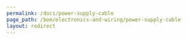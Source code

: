 ```yaml
---
permalink: /docs/power-supply-cable
page_path: /bom/electronics-and-wiring/power-supply-cable
layout: redirect
---
```


